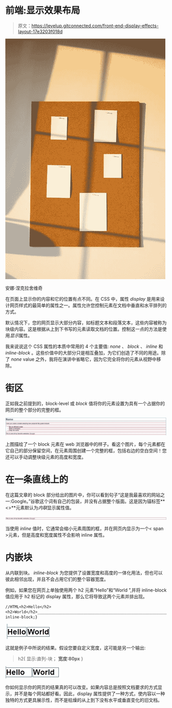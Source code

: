 # 前端:显示效果布局

> 原文：<https://levelup.gitconnected.com/front-end-display-effects-layout-17e3203f018d>

![](img/89d4f86c3667940af1290e3d24339440.png)

安娜·涅克拉舍维奇

在页面上显示你的内容和它的位置有点不同。在 CSS 中，属性 *display* 是用来设计网页样式的最简单的属性之一。属性允许您控制元素在文档中垂直和水平排列的方式。

默认情况下，您的网页显示大部分内容，如标题文本和段落文本，这些内容被称为块级内容。这是根据从上到下书写的元素读取文档的位置。控制这一点的方法是使用*显示*属性。

我来说说这个 CSS 属性的本质中常用的 4 个主要值: *none* 、 *block* 、 *inline* 和 *inline-block* 。这些价值中的大部分只是相互叠加，为它们创造了不同的用途。除了 *none* value 之外，我将在演讲中省略它，因为它完全将你的元素从视野中移除。

# 街区

正如我之前提到的，block-level 或 *block* 值将你的元素设置为具有一个占据你的网页的整个部分的完整的框。

![](img/6cb594bb075a428e1897179b1ec282f6.png)

上图描绘了一个 block 元素在 web 浏览器中的样子。看这个图片，每个元素都在它自己的部分保留空间，在元素周围创建一个完整的框，包括右边的空白空间！您还可以手动调整块级元素的高度和宽度。

# 在一条直线上的

在这篇文章的 block 部分给出的图片中，你可以看到句子“这是我最喜欢的网站之一:Google。”谷歌这个词有自己的包装，并没有占据整个版面。这是因为锚标签**<>**元素默认为*内联*显示属性值。

![](img/f17c91cd4ab144ffcf37230d9efd04e4.png)

当使用 *inline* 值时，它通常会缩小元素周围的框，并在网页内显示为一个< span >元素，但是高度和宽度属性不会影响 inline 属性。

# 内嵌块

从内联到块。 *inline-block* 为您提供了设置宽度和高度的一体化用法，但也可以彼此相邻出现，并且不会占用它们的整个容器宽度。

例如，如果您在网页上单独使用两个 h2 元素“Hello”和“World ”,并将 inline-block 值应用于 h2 标记的 display 属性，那么它将导致这两个元素并排出现。

```
//HTML<h2>Hello</h2><h2>World</h2>____________________________________________________________________//CSSh2{display: inline-block;}
```

![](img/de512f589231e9ad0d59f90fa98ffdfe.png)

这就是例子中所说的结果。假设您要自定义宽度，这可能是另一个输出:

> h2{
> 显示:直列-块；
> **宽度:80px**
> }

![](img/2c519e3b319fc172f19ce7b214c4abf9.png)

你如何显示你的网页的结果真的可以改变。如果内容总是按照文档要求的方式显示，并不是每个网站都好看。因此，display 属性提供了一种方式，使内容以一种独特的方式更具展示性，而不是枯燥的从上到下没有水平或垂直变化的旧文档。